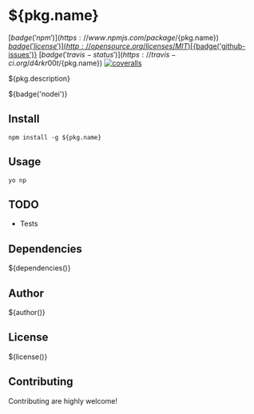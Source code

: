 # ${pkg.name}

[${badge('npm')}](https://www.npmjs.com/package/${pkg.name})
[${badge('license')}](http://opensource.org/licenses/MIT)
[${badge('github-issues')}](https://github.com/d4rkr00t/${pkg.name}/issues)
[${badge('travis-status')}](https://travis-ci.org/d4rkr00t/${pkg.name})
[![coveralls](https://img.shields.io/coveralls/d4rkr00t/${pkg.name}.svg)](https://coveralls.io/github/d4rkr00t/${pkg.name})

${pkg.description}

${badge('nodei')}

## Install

```
npm install -g ${pkg.name}
```

## Usage

```
yo np
```

## TODO
- Tests

## Dependencies

${dependencies()}

## Author

${author()}

## License

${license()}

## Contributing

Contributing are highly welcome!

